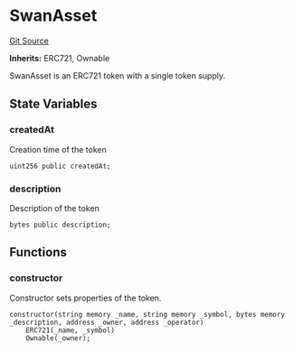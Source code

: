 # SwanAsset
[Git Source](https://github.com/firstbatchxyz/swan-contracts/blob/ceefa4b0353ce4c0f1536b7318fa82b208305342/contracts/swan/SwanAsset.sol)

**Inherits:**
ERC721, Ownable

SwanAsset is an ERC721 token with a single token supply.


## State Variables
### createdAt
Creation time of the token


```solidity
uint256 public createdAt;
```


### description
Description of the token


```solidity
bytes public description;
```


## Functions
### constructor

Constructor sets properties of the token.


```solidity
constructor(string memory _name, string memory _symbol, bytes memory _description, address _owner, address _operator)
    ERC721(_name, _symbol)
    Ownable(_owner);
```

